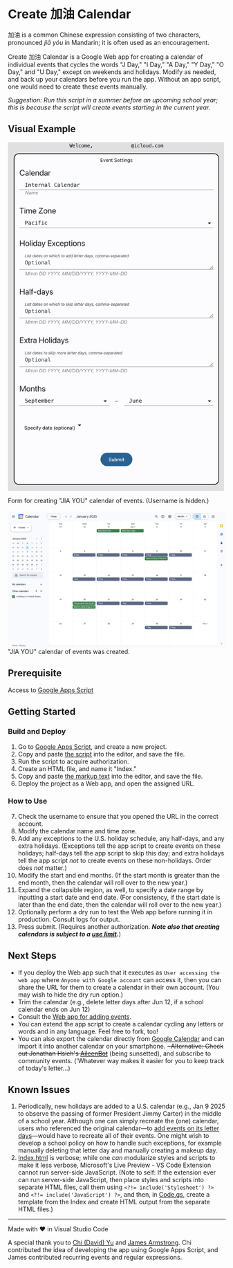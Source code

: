 # Create 加油 Calendar

加油 is a common Chinese expression consisting of two characters, pronounced *jiā yóu* in Mandarin; it is often used as an encouragement.

Create 加油 Calendar is a Google Web app for creating a calendar of individual events that cycles the words "J Day," "I Day," "A Day," "Y Day," "O Day," and "U Day," except on weekends and holidays. Modify as needed, and back up your calendars before you run the app. Without an app script, one would need to create these events manually.

_Suggestion: Run this script in a summer before an upcoming school year; this is because the script will create events starting in the current year._

## Visual Example

<picture>
  <source media="(prefers-color-scheme: dark)" srcset="screenshots/calendarFormDark.png">
  <source media="(prefers-color-scheme: light)" srcset="screenshots/calendarForm.png">
  <img src="screenshots/calendarForm.png" alt="screenshot of calendar form" width="500" style="display: block; margin-left: 0; margin-right: auto;">
</picture><p>Form for creating "JIA YOU" calendar of events. (Username is hidden.)<br><br>

<picture>
  <source media="(prefers-color-scheme: dark)" srcset="screenshots/calendarDark.png">
  <source media="(prefers-color-scheme: light)" srcset="screenshots/calendar.png">
  <img src="screenshots/calendar.png" alt="screenshot of calendar" width="800" style="display: block; margin-left: 0; margin-right: auto;">
</picture>"JIA YOU" calendar of events was created.

## Prerequisite

Access to [Google Apps Script](https://script.google.com/)

## Getting Started

### Build and Deploy

1. Go to [Google Apps Script](https://script.google.com/), and create a new project.
2. Copy and paste [the script](./Code.gs) into the editor, and save the file.
3. Run the script to acquire authorization.
4. Create an HTML file, and name it "Index."
5. Copy and paste [the markup text](./Index.html) into the editor, and save the file.
6. Deploy the project as a Web app, and open the assigned URL.

### How to Use

7. Check the username to ensure that you opened the URL in the correct account.
8. Modify the calendar name and time zone.
9. Add any exceptions to the U.S. holiday schedule, any half-days, and any extra holidays. (Exceptions tell the app script to create events on these holidays; half-days tell the app script to skip this day; and extra holidays tell the app script _not_ to create events on these non-holidays. Order does _not_ matter.)
10. Modify the start and end months. (If the start month is greater than the end month, then the calendar will roll over to the new year.)
11. Expand the collapsible region, as well, to specify a date range by inputting a start date and end date. (For consistency, if the start date is later than the end date, then the calendar will roll over to the new year.)
12. Optionally perform a dry run to test the Web app before running it in production. Consult logs for output.
13. Press submit. (Requires another authorization. **_Note also that creating calendars is subject to a [use limit](https://support.google.com/a/answer/2905486?hl=en)._**)

## Next Steps

- If you deploy the Web app such that it executes as `User accessing the web app` where `Anyone with Google account` can access it, then you can share the URL for them to create a calendar in their own account. (You may wish to hide the dry run option.)
- Trim the calendar (e.g., delete letter days after Jun 12, if a school calendar ends on Jun 12)
- Consult the [Web app for adding events](https://github.com/saegl5/jiayou_add_events).
- You can extend the app script to create a calendar cycling any letters or words and in any language. Feel free to fork, too!
- You can also export the calendar directly from [Google Calendar](https://calendar.google.com/calendar/) and can import it into another calendar on your smartphone. ~~~Alternative: Check out Jonathan Hsieh's [AileenBot](https://account.aileenbot.com/)~~ (being sunsetted), and subscribe to community events. ('Whatever way makes it easier for you to keep track of today's letter...)

## Known Issues

1. Periodically, new holidays are added to a U.S. calendar (e.g., Jan 9 2025 to observe the passing of former President Jimmy Carter) in the middle of a school year. Although one can simply recreate the (one) calendar, users who referenced the original calendar&mdash;to [add events on its letter days](https://github.com/saegl5/jiayou_add_events)&mdash;would have to recreate all of their events. One might wish to develop a school policy on how to handle such exceptions, for example manually deleting that letter day and manually creating a makeup day.
2. [Index.html](./Index.html) is verbose; while one *can* modularize styles and scripts to make it less verbose,  Microsoft's Live Preview - VS Code Extension cannot run server-side JavaScript. (Note to self: If the extension ever can run server-side JavaScript, then place styles and scripts into separate HTML files, call them using `<?!= include('Stylesheet') ?>` and `<?!= include('JavaScript') ?>`, and then, in [Code.gs](./Code.gs), create a template from the Index and create HTML output from the separate HTML files.)

<hr>
Made with &heartsuit; in Visual Studio Code

<br>

A special thank you to [Chi (David) Yu](https://github.com/yuchild) and [James Armstrong](https://github.com/jmarmstrong1207). Chi contributed the idea of developing the app using Google Apps Script, and James contributed recurring events and regular expressions.

